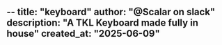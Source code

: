 --
title: "keyboard"
author: "@Scalar on slack"
description: "A TKL Keyboard made fully in house"
created_at: "2025-06-09"
---


